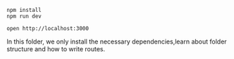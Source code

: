 ```
npm install
npm run dev
```

```
open http://localhost:3000
```
 In this folder, we only install the necessary dependencies,learn about folder structure and how to write routes.